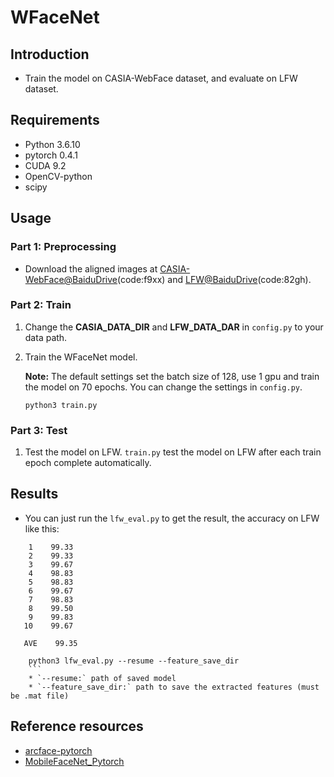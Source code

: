 # WFaceNet

## Introduction
* Train the model on CASIA-WebFace dataset, and evaluate on LFW dataset.

## Requirements

* Python 3.6.10
* pytorch 0.4.1
* CUDA 9.2
* OpenCV-python
* scipy

## Usage

### Part 1: Preprocessing

* Download the aligned images at [CASIA-WebFace@BaiduDrive](https://pan.baidu.com/s/1rLfuxHdu0prH-_2B0yWaBg)(code:f9xx) and [LFW@BaiduDrive](https://pan.baidu.com/s/1XZyRmzTo8j699Ezpg-VySQ)(code:82gh).

### Part 2: Train

  1. Change the **CASIA_DATA_DIR** and **LFW_DATA_DAR** in `config.py` to your data path.
  
  2. Train the WFaceNet model. 
  
        **Note:** The default settings set the batch size of 128, use 1 gpu and train the model on 70 epochs. You can change the settings in `config.py`.
      ```
      python3 train.py
      ```
      
### Part 3: Test

  1. Test the model on LFW. `train.py` test the model on LFW after each train epoch complete automatically.
    
          

## Results

  * You can just run the `lfw_eval.py` to get the result, the accuracy on LFW like this:
```
    1    99.33
    2    99.33
    3    99.67
    4    98.83
    5    98.83
    6    99.67
    7    98.83
    8    99.50
    9    99.83
   10    99.67
   
   AVE    99.35
```
  ```
      python3 lfw_eval.py --resume --feature_save_dir
      ```
      * `--resume:` path of saved model
      * `--feature_save_dir:` path to save the extracted features (must be .mat file)
  ```

## Reference resources

  * [arcface-pytorch](https://github.com/ronghuaiyang/arcface-pytorch)
  * [MobileFaceNet_Pytorch](https://github.com/Xiaoccer/MobileFaceNet_Pytorch)
